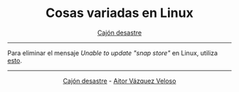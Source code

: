 <center>

# **Cosas variadas en Linux**

</center>
<center>

[Cajón desastre](https://github.com/aitorvv/cajon_desastre)

</center>

---

Para eliminar el mensaje *Unable to update "snap store"* en Linux, utiliza [esto](https://askubuntu.com/questions/1411104/unable-to-update-snap-store-cannot-refresh-snap-store-snap-snap-store-ha).

---
<center>

[Cajón desastre](https://github.com/aitorvv/cajon_desastre) - [Aitor Vázquez Veloso](https://www.linkedin.com/in/aitorvazquezveloso)

</center>

